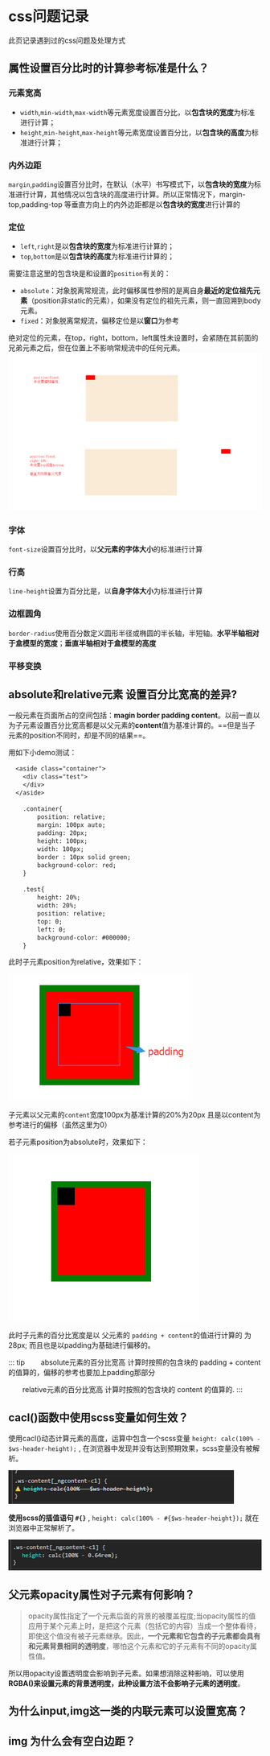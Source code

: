 # css问题记录

 此页记录遇到过的css问题及处理方式

## 属性设置百分比时的计算参考标准是什么？
### 元素宽高
+ `width`,`min-width`,`max-width`等元素宽度设置百分比，以**包含块的宽度**为标准进行计算；
+ `height`,`min-height`,`max-height`等元素宽度设置百分比，以**包含块的高度**为标准进行计算；

### 内外边距
`margin`,`padding`设置百分比时，在默认（水平）书写模式下，以**包含块的宽度**为标准进行计算，其他情况以包含块的高度进行计算。所以正常情况下，margin-top,padding-top 等垂直方向上的内外边距都是以**包含块的宽度**进行计算的

### 定位
+ `left`,`right`是以**包含块的宽度**为标准进行计算的；
+ `top`,`bottom`是以**包含块的高度**为标准进行计算的；

需要注意这里的包含块是和设置的`position`有关的：
+ `absolute`：对象脱离常规流，此时偏移属性参照的是离自身**最近的定位祖先元素**（position非static的元素），如果没有定位的祖先元素，则一直回溯到body元素。
+ `fixed`：对象脱离常规流，偏移定位是以**窗口**为参考

绝对定位的元素，在top，right，bottom，left属性未设置时，会紧随在其前面的兄弟元素之后，但在位置上不影响常规流中的任何元素。
![img](./img/fixed-percentage-01.png)

### 字体
`font-size`设置百分比时，以**父元素的字体大小**的标准进行计算

### 行高
`line-height`设置为百分比是，以**自身字体大小**为标准进行计算

<!-- TODO: 补充：设置百分比和设置乘积因子的差异 -->

### 边框圆角

`border-radius`使用百分数定义圆形半径或椭圆的半长轴，半短轴。**水平半轴相对于盒模型的宽度**；**垂直半轴相对于盒模型的高度**

### 平移变换

<!-- TODO: 总结未完成 -->

## absolute和relative元素 设置百分比宽高的差异?
一般元素在页面所占的空间包括：**magin border padding content**。以前一直以为子元素设置百分比宽高都是以父元素的**content**值为基准计算的。==但是当子元素的position不同时，却是不同的结果==。

用如下小demo测试：

```
  <aside class="container">
    <div class="test">
    </div>
  </aside>

    .container{
        position: relative;
        margin: 100px auto;
        padding: 20px;
        height: 100px;
        width: 100px;
        border : 10px solid green;
        background-color: red;
    }

    .test{
        height: 20%;
        width: 20%;
        position: relative;
        top: 0;
        left: 0;
        background-color: #000000;
    }
```
此时子元素position为relative，效果如下：

<div class="img-center">
    <img src="./img/content-01.png">  
</div>

子元素以父元素的`content`宽度100px为基准计算的20%为20px 且是以content为参考进行的偏移（虽然这里为0）

若子元素position为absolute时，效果如下：

<div class="img-center">
    <img src="./img/content-padding-01.png">  
</div>

此时子元素的百分比宽度是以 父元素的 `padding + content`的值进行计算的 为28px; 而且也是以padding为基础进行偏移的。

::: tip
　　absolute元素的百分比宽高 计算时按照的包含块的 padding + content 的值算的，偏移的参考也要加上padding那部分

　　relative元素的百分比宽高 计算时按照的包含块的 content 的值算的.
:::


## cacl()函数中使用scss变量如何生效？

使用cacl()动态计算元素的高度，运算中包含一个scss变量 `height: calc(100% - $ws-header-height);` , 在浏览器中发现并没有达到预期效果，scss变量没有被解析。

<div class="img-center">
    <img src="./img/cacl-not-resolve.png">  
</div>

**使用scss的插值语句 `#{}`** ,  `height: calc(100% - #{$ws-header-height});`  就在浏览器中正常解析了。

<div class="img-center">
    <img src="./img/cacl-ok.png">  
</div>

## 父元素opacity属性对子元素有何影响？

> opacity属性指定了一个元素后面的背景的被覆盖程度;当opacity属性的值应用于某个元素上时，是把这个元素（包括它的内容）当成一个整体看待，即使这个值没有被子元素继承。因此，**一个元素和它包含的子元素都会具有和元素背景相同的透明度**，哪怕这个元素和它的子元素有不同的opacity属性值。

所以用opacity设置透明度会影响到子元素。如果想消除这种影响，可以使用**RGBA()来设置元素的背景透明度，此种设置方法不会影响子元素的透明度**。

## 为什么input,img这一类的内联元素可以设置宽高？


## img 为什么会有空白边距？


<!-- TODO: 总结其他的css问题 -->